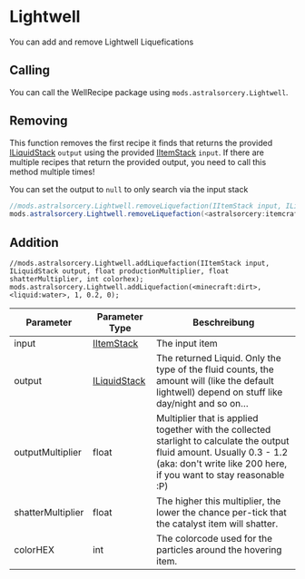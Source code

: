 # Lightwell

You can add and remove Lightwell Liquefications

## Calling

You can call the WellRecipe package using `mods.astralsorcery.Lightwell`.

## Removing

This function removes the first recipe it finds that returns the provided [ILiquidStack](/Vanilla/Liquids/ILiquidStack/) `output` using the provided [IItemStack](/Vanilla/Items/IItemStack/) `input`. If there are multiple recipes that return the provided output, you need to call this method multiple times!

You can set the output to `null` to only search via the input stack

```JAVA
//mods.astralsorcery.Lightwell.removeLiquefaction(IItemStack input, ILiquidStack output);
mods.astralsorcery.Lightwell.removeLiquefaction(<astralsorcery:itemcraftingcomponent:0>, null);
```

## Addition

    //mods.astralsorcery.Lightwell.addLiquefaction(IItemStack input, ILiquidStack output, float productionMultiplier, float shatterMultiplier, int colorhex);
    mods.astralsorcery.Lightwell.addLiquefaction(<minecraft:dirt>, <liquid:water>, 1, 0.2, 0);
    

| Parameter         | Parameter Type                                 | Beschreibung                                                                                                                                                                                 |
| ----------------- | ---------------------------------------------- | -------------------------------------------------------------------------------------------------------------------------------------------------------------------------------------------- |
| input             | [IItemStack](/Vanilla/Items/IItemStack/)       | The input item                                                                                                                                                                               |
| output            | [ILiquidStack](/Vanilla/Liquids/ILiquidStack/) | The returned Liquid. Only the type of the fluid counts, the amount will (like the default lightwell) depend on stuff like day/night and so on…                                               |
| outputMultiplier  | float                                          | Multiplier that is applied together with the collected starlight to calculate the output fluid amount. Usually 0.3 - 1.2 (aka: don't write like 200 here, if you want to stay reasonable :P) |
| shatterMultiplier | float                                          | The higher this multiplier, the lower the chance per-tick that the catalyst item will shatter.                                                                                               |
| colorHEX          | int                                            | The colorcode used for the particles around the hovering item.                                                                                                                               |